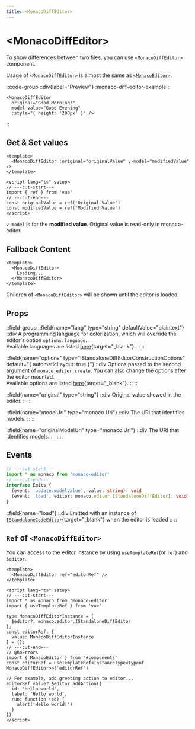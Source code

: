 ```yaml
---
title: <MonacoDiffEditor>
---
```


# &lt;MonacoDiffEditor&gt;
To show differences between two files, you can use `<MonacoDiffEditor>` component.

Usage of `<MonacoDiffEditor>` is almost the same as [`<MonacoEditor>`](monaco-editor).

::code-group
  ::div{label="Preview"}
  :monaco-diff-editor-example
  ::
  ```vue [Code]
  <MonacoDiffEditor
    original="Good Morning!"
    model-value="Good Evening"
    :style="{ height: '200px' }" />
  ```
::

## Get & Set values
```vue twoslash
<template>
  <MonacoDiffEditor :original="originalValue" v-model="modifiedValue" />
</template>

<script lang="ts" setup>
// ---cut-start---
import { ref } from 'vue'
// ---cut-end---
const originalValue = ref('Original Value')
const modifiedValue = ref('Modified Value')
</script>
```
`v-model` is for the **modified value**. Original value is read-only in monaco-editor.

## Fallback Content
```vue
<template>
  <MonacoDiffEditor>
    Loading...
  </MonacoDiffEditor>
</template>
```
Children of `<MonacoDiffEditor>` will be shown until the editor is loaded.

## Props

::field-group
  ::field{name="lang" type="string" defaultValue="plaintext"}
  ::div
  A programming language for colorization, which will override the editor's option `options.language`. \
  Available languages are listed [here](https://github.com/microsoft/monaco-editor/tree/main/src/basic-languages){target="_blank"}.
  ::
  ::

  ::field{name="options" type="IStandaloneDiffEditorConstructionOptions" default="{ automaticLayout: true }"}
  ::div
  Options passed to the second argument of `monaco.editor.create`.
  You can also change the options after the editor mounted. \
  Available options are listed [here](https://microsoft.github.io/monaco-editor/docs.html#interfaces/editor.IStandaloneDiffEditorConstructionOptions.html){target="_blank"}.
  ::
  ::

  ::field{name="original" type="string"}
  ::div
  Original value showed in the editor.
  ::
  ::

  ::field{name="modelUri" type="monaco.Uri"}
  ::div
  The URI that identifies models.
  ::
  ::

  ::field{name="originalModelUri" type="monaco.Uri"}
  ::div
  The URI that identifies models.
  ::
  ::
::

## Events
```ts twoslash
// ---cut-start---
import * as monaco from 'monaco-editor'
// ---cut-end---
interface Emits {
  (event: 'update:modelValue', value: string): void
  (event: 'load', editor: monaco.editor.IStandaloneDiffEditor): void
}
```

::field{name="load"}
  ::div
  Emitted with an instance of [`IStandaloneCodeEditor`](https://microsoft.github.io/monaco-editor/api/interfaces/monaco.editor.IStandaloneCodeEditor.html){target="_blank"} when the editor is loaded
  ::
::


## `Ref` of `<MonacoDiffEditor>`
You can access to the editor instance by using `useTemplateRef`(or `ref`) and `$editor`.
```vue twoslash
<template>
  <MonacoDiffEditor ref="editorRef" />
</template>

<script lang="ts" setup>
// ---cut-start---
import * as monaco from 'monaco-editor'
import { useTemplateRef } from 'vue'

type MonacoDiffEditorInstance = {
  $editor?: monaco.editor.IStandaloneDiffEditor
};
const editorRef: {
  value: MonacoDiffEditorInstance
} = {};
// ---cut-end---
// @noErrors
import { MonacoEditor } from '#components'
const editorRef = useTemplateRef<InstanceType<typeof MonacoDiffEditor>>('editorRef')

// For example, add greeting action to editor...
editorRef.value?.$editor.addAction({
  id: 'hello-world',
  label: 'Hello world',
  run: function (ed) {
    alert('Hello world!')
  }
})
</script>
```
